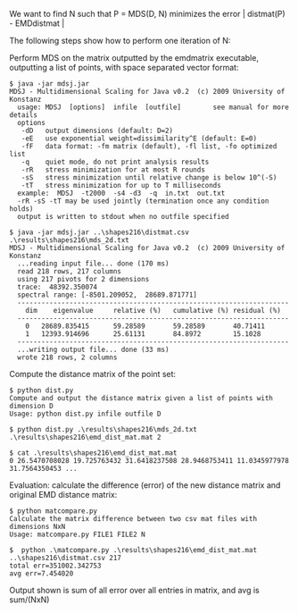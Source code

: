 We want to find N such that P = MDS(D, N) minimizes the error | distmat(P) - EMDdistmat |

The following steps show how to perform one iteration of N:

Perform MDS on the matrix outputted by the emdmatrix executable, outputting a list of points, with space separated vector format:

	$ java -jar mdsj.jar
	MDSJ - Multidimensional Scaling for Java v0.2  (c) 2009 University of Konstanz
	  usage: MDSJ  [options]  infile  [outfile]        see manual for more details
	  options
	   -dD   output dimensions (default: D=2)
	   -eE   use exponential weight=dissimilarity^E (default: E=0)
	   -fF   data format: -fm matrix (default), -fl list, -fo optimized list
	   -q    quiet mode, do not print analysis results
	   -rR   stress minimization for at most R rounds
	   -sS   stress minimization until relative change is below 10^(-S)
	   -tT   stress minimization for up to T milliseconds
	  example:  MDSJ  -t2000  -s4 -d3  -q  in.txt  out.txt
	  -rR -sS -tT may be used jointly (termination once any condition holds)
	  output is written to stdout when no outfile specified

	$ java -jar mdsj.jar ..\shapes216\distmat.csv .\results\shapes216\mds_2d.txt
	MDSJ - Multidimensional Scaling for Java v0.2  (c) 2009 University of Konstanz
	  ...reading input file... done (170 ms)
	  read 218 rows, 217 columns
	  using 217 pivots for 2 dimensions
	  trace:  48392.350074
	  spectral range: [-8501.209052,  28689.871771]
	  --------------------------------------------------------------------
		dim    eigenvalue     relative (%)   cumulative (%) residual (%)
	  --------------------------------------------------------------------
		0   28689.835415      59.28589       59.28589       40.71411
		1   12393.914696      25.61131       84.8972        15.1028
	  --------------------------------------------------------------------
	  ...writing output file... done (33 ms)
	  wrote 218 rows, 2 columns


Compute the distance matrix of the point set:

	$ python dist.py
	Compute and output the distance matrix given a list of points with dimension D
	Usage: python dist.py infile outfile D
		
	$ python dist.py .\results\shapes216\mds_2d.txt .\results\shapes216\emd_dist_mat.mat 2

	$ cat .\results\shapes216\emd_dist_mat.mat
	0 26.5470708028 19.725763432 31.6418237508 28.9468753411 11.0345977978 31.7564350453 ...

Evaluation: calculate the difference (error) of the new distance matrix and original EMD distance matrix:

	$ python matcompare.py
	Calculate the matrix difference between two csv mat files with dimensions NxN
	Usage: matcompare.py FILE1 FILE2 N

	$  python .\matcompare.py .\results\shapes216\emd_dist_mat.mat ..\shapes216\distmat.csv 217
	total err=351002.342753
	avg err=7.454020

Output shown is sum of all error over all entries in matrix, and avg is sum/(NxN)

	
